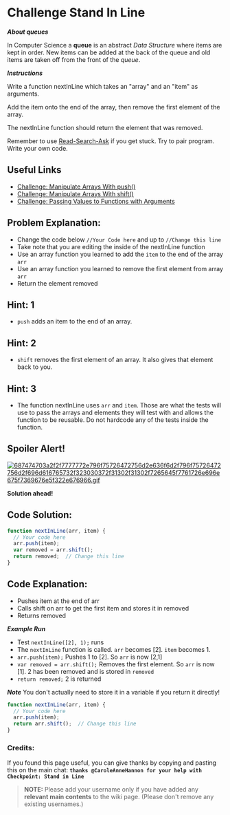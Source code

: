 # Challenge Stand In Line

**_About queues_**

In Computer Science a **queue** is an abstract _Data Structure_ where items are kept in order. New items can be added at the back of the queue and old items are taken off from the front of the _queue_.

**_Instructions_**

Write a function nextInLine which takes an "array" and an "item" as arguments.

Add the item onto the end of the array, then remove the first element of the array.

The nextInLine function should return the element that was removed.

Remember to use [Read-Search-Ask](FreeCodeCamp-Get-Help) if you get stuck. Try to pair program. Write your own code.

## Useful Links

- [Challenge: Manipulate Arrays With push()](http://www.freecodecamp.com/challenges/manipulate-arrays-with-push)
- [Challenge: Manipulate Arrays With shift()](http://www.freecodecamp.com/challenges/manipulate-arrays-with-shift)
- [Challenge: Passing Values to Functions with Arguments](http://www.freecodecamp.com/challenges/passing-values-to-functions-with-arguments)

## Problem Explanation:

- Change the code below `//Your Code here` and up to `//Change this line`
- Take note that you are editing the inside of the nextInLine function
- Use an array function you learned to add the `item` to the end of the array `arr`
- Use an array function you learned to remove the first element from array `arr`
- Return the element removed

## Hint: 1

- `push` adds an item to the end of an array.

## Hint: 2

- `shift` removes the first element of an array. It also gives that element back to you.

## Hint: 3

- The function nextInLine uses `arr` and `item`. Those are what the tests will use to pass the arrays and elements they will test with and allows the function to be reusable. Do not hardcode any of the tests inside the function.

## Spoiler Alert!

[![687474703a2f2f7777772e796f75726472756d2e636f6d2f796f75726472756d2f696d616765732f323030372f31302f31302f7265645f7761726e696e675f7369676e5f322e676966.gif](https://files.gitter.im/FreeCodeCamp/Wiki/nlOm/thumb/687474703a2f2f7777772e796f75726472756d2e636f6d2f796f75726472756d2f696d616765732f323030372f31302f31302f7265645f7761726e696e675f7369676e5f322e676966.gif)](https://files.gitter.im/FreeCodeCamp/Wiki/nlOm/687474703a2f2f7777772e796f75726472756d2e636f6d2f796f75726472756d2f696d616765732f323030372f31302f31302f7265645f7761726e696e675f7369676e5f322e676966.gif)

**Solution ahead!**

## Code Solution:

```javascript
function nextInLine(arr, item) {
  // Your code here
  arr.push(item);
  var removed = arr.shift();
  return removed;  // Change this line
}
```

## Code Explanation:

- Pushes item at the end of arr
- Calls shift on arr to get the first item and stores it in removed
- Returns removed

**_Example Run_**

- Test `nextInLine([2], 1);` runs
- The `nextInLine` function is called. `arr` becomes [2]. `item` becomes 1.
- `arr.push(item);` Pushes 1 to [2]. So `arr` is now [2,1]
- `var removed = arr.shift();` Removes the first element. So `arr` is now [1]. 2 has been removed and is stored in `removed`
- `return removed;` 2 is returned

**_Note_** You don't actually need to store it in a variable if you return it directly!

```javascript
function nextInLine(arr, item) {
  // Your code here
  arr.push(item);
  return arr.shift();  // Change this line
}
```

### Credits:

If you found this page useful, you can give thanks by copying and pasting this on the main chat: **`thanks @CaroleAnneHannon for your help with Checkpoint: Stand in Line`**

> **NOTE:** Please add your username only if you have added any **relevant main contents** to the wiki page. (Please don't remove any existing usernames.)
